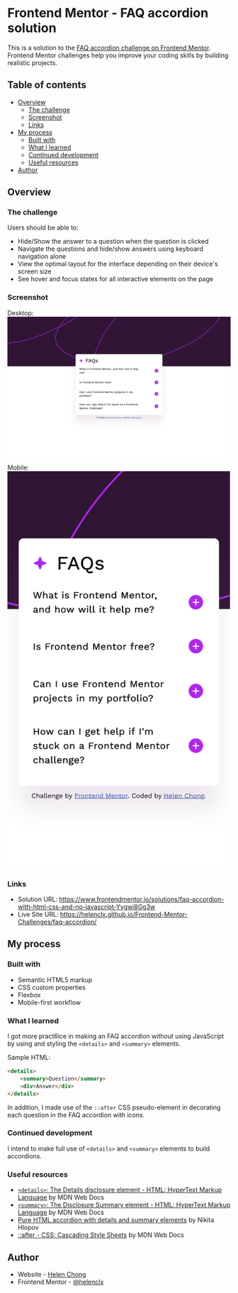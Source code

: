 # Frontend Mentor - FAQ accordion solution

This is a solution to the [FAQ accordion challenge on Frontend Mentor](https://www.frontendmentor.io/challenges/faq-accordion-wyfFdeBwBz). Frontend Mentor challenges help you improve your coding skills by building realistic projects.

## Table of contents

- [Overview](#overview)
    - [The challenge](#the-challenge)
    - [Screenshot](#screenshot)
    - [Links](#links)
- [My process](#my-process)
    - [Built with](#built-with)
    - [What I learned](#what-i-learned)
    - [Continued development](#continued-development)
    - [Useful resources](#useful-resources)
- [Author](#author)
<!-- - [Acknowledgments](#acknowledgments) -->

## Overview

### The challenge

Users should be able to:

- Hide/Show the answer to a question when the question is clicked
- Navigate the questions and hide/show answers using keyboard navigation alone
- View the optimal layout for the interface depending on their device's screen size
- See hover and focus states for all interactive elements on the page

### Screenshot

Desktop:
![](screenshot-desktop.png)

Mobile:
![](screenshot-mobile.png)

### Links

- Solution URL: https://www.frontendmentor.io/solutions/faq-accordion-with-html-css-and-no-javascript-Yvgwi8Gg3w
- Live Site URL: https://helenclx.github.io/Frontend-Mentor-Challenges/faq-accordion/

## My process

### Built with

- Semantic HTML5 markup
- CSS custom properties
- Flexbox
- Mobile-first workflow

### What I learned

I got more pract6ice in making an FAQ accordion without using JavaScript by using and styling the `<details>` and `<summary>` elements.

Sample HTML:
```html
<details>
    <summary>Question</summary>
    <div>Answer</div>
</details>
```

In addition, I made use of the `::after` CSS pseudo-element in decorating each question in the FAQ accordion with icons.

### Continued development

I intend to make full use of `<details>` and `<summary>` elements to build accordions.

### Useful resources

- [`<details>`: The Details disclosure element - HTML: HyperText Markup Language](https://developer.mozilla.org/en-US/docs/Web/HTML/Element/details) by MDN Web Docs
- [`<summary>`: The Disclosure Summary element - HTML: HyperText Markup Language](https://developer.mozilla.org/en-US/docs/Web/HTML/Element/summary) by MDN Web Docs
- [Pure HTML accordion with details and summary elements](https://nikitahl.com/native-html-accordion) by Nikita Hlopov
- [::after - CSS: Cascading Style Sheets](https://developer.mozilla.org/en-US/docs/Web/CSS/::after) by MDN Web Docs

## Author

- Website - [Helen Chong](https://helenclx.github.io/)
- Frontend Mentor - [@helenclx](https://www.frontendmentor.io/profile/helenclx)

<!-- ## Acknowledgments

This is where you can give a hat tip to anyone who helped you out on this project. Perhaps you worked in a team or got some inspiration from someone else's solution. This is the perfect place to give them some credit. -->
